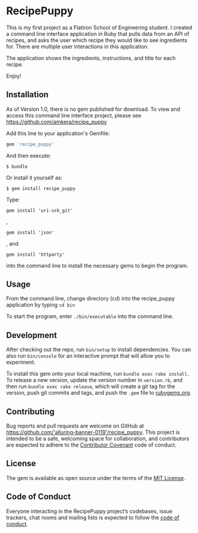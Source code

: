 # RecipePuppy

This is my first project as a Flatiron School of Engineering student. I created a command line interface application in Ruby that pulls data from an API of recipes, and asks the user which recipe they would like to see ingredients for. There are multiple user interactions in this application. 

The application shows the ingredients, instructions, and title for each recipe. 

Enjoy!


## Installation

As of Version 1.0, there is no gem published for download. To view and access this command line interface project, please see https://github.com/amkera/recipe_puppy


Add this line to your application's Gemfile:

```ruby
gem 'recipe_puppy'
```

And then execute:

    $ bundle

Or install it yourself as:

    $ gem install recipe_puppy
    
Type:

`gem install 'uri-ssh_git'`

, 

`gem install 'json'`

, and 

`gem install 'httparty'`

into the command line to install the necessary gems to begin the program. 

## Usage
From the command line, change directory (cd) into the recipe_puppy application by typing `cd bin`

To start the program, enter `./bin/executable` into the command line. 

## Development

After checking out the repo, run `bin/setup` to install dependencies. You can also run `bin/console` for an interactive prompt that will allow you to experiment.

To install this gem onto your local machine, run `bundle exec rake install`. To release a new version, update the version number in `version.rb`, and then run `bundle exec rake release`, which will create a git tag for the version, push git commits and tags, and push the `.gem` file to [rubygems.org](https://rubygems.org).

## Contributing

Bug reports and pull requests are welcome on GitHub at https://github.com/'alluring-banner-0119'/recipe_puppy. This project is intended to be a safe, welcoming space for collaboration, and contributors are expected to adhere to the [Contributor Covenant](http://contributor-covenant.org) code of conduct.

## License

The gem is available as open source under the terms of the [MIT License](https://opensource.org/licenses/MIT).

## Code of Conduct

Everyone interacting in the RecipePuppy project’s codebases, issue trackers, chat rooms and mailing lists is expected to follow the [code of conduct](https://github.com/'alluring-banner-0119'/recipe_puppy/blob/master/CODE_OF_CONDUCT.md).


